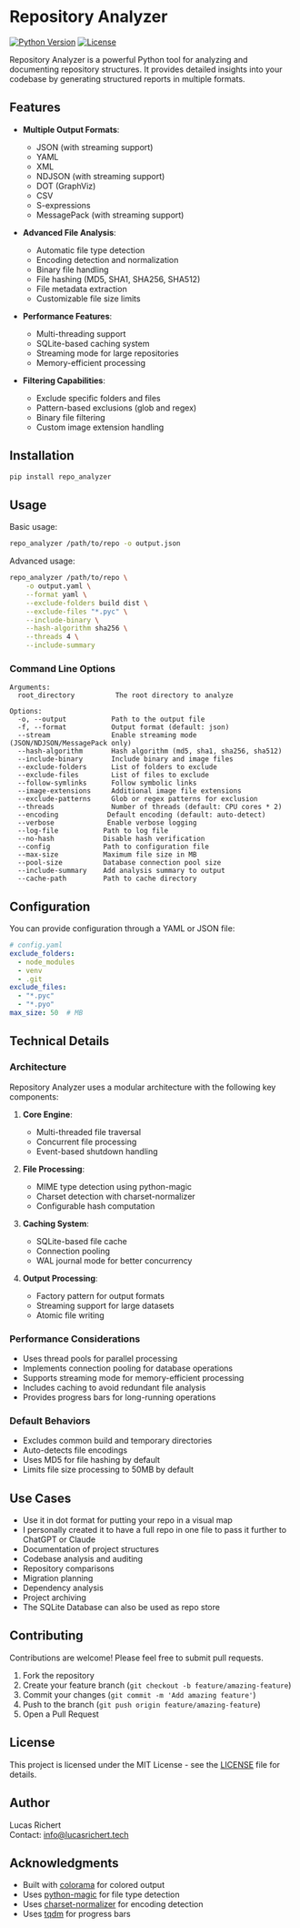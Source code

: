 # Repository Analyzer

[![Python Version](https://img.shields.io/badge/python-3.13%2B-blue.svg)](https://www.python.org/downloads/)
[![License](https://img.shields.io/badge/license-MIT-green.svg)](LICENSE)

Repository Analyzer is a powerful Python tool for analyzing and documenting repository structures. It provides detailed insights into your codebase by generating structured reports in multiple formats.

## Features

- **Multiple Output Formats**: 
  - JSON (with streaming support)
  - YAML
  - XML
  - NDJSON (with streaming support)
  - DOT (GraphViz)
  - CSV
  - S-expressions
  - MessagePack (with streaming support)

- **Advanced File Analysis**:
  - Automatic file type detection
  - Encoding detection and normalization
  - Binary file handling
  - File hashing (MD5, SHA1, SHA256, SHA512)
  - File metadata extraction
  - Customizable file size limits

- **Performance Features**:
  - Multi-threading support
  - SQLite-based caching system
  - Streaming mode for large repositories
  - Memory-efficient processing

- **Filtering Capabilities**:
  - Exclude specific folders and files
  - Pattern-based exclusions (glob and regex)
  - Binary file filtering
  - Custom image extension handling

## Installation

```bash
pip install repo_analyzer
```

## Usage

Basic usage:

```bash
repo_analyzer /path/to/repo -o output.json
```

Advanced usage:

```bash
repo_analyzer /path/to/repo \
    -o output.yaml \
    --format yaml \
    --exclude-folders build dist \
    --exclude-files "*.pyc" \
    --include-binary \
    --hash-algorithm sha256 \
    --threads 4 \
    --include-summary
```

### Command Line Options

```
Arguments:
  root_directory          The root directory to analyze

Options:
  -o, --output           Path to the output file
  -f, --format           Output format (default: json)
  --stream               Enable streaming mode (JSON/NDJSON/MessagePack only)
  --hash-algorithm       Hash algorithm (md5, sha1, sha256, sha512)
  --include-binary       Include binary and image files
  --exclude-folders      List of folders to exclude
  --exclude-files        List of files to exclude
  --follow-symlinks      Follow symbolic links
  --image-extensions     Additional image file extensions
  --exclude-patterns     Glob or regex patterns for exclusion
  --threads              Number of threads (default: CPU cores * 2)
  --encoding            Default encoding (default: auto-detect)
  --verbose             Enable verbose logging
  --log-file           Path to log file
  --no-hash            Disable hash verification
  --config             Path to configuration file
  --max-size           Maximum file size in MB
  --pool-size          Database connection pool size
  --include-summary    Add analysis summary to output
  --cache-path         Path to cache directory
```

## Configuration

You can provide configuration through a YAML or JSON file:

```yaml
# config.yaml
exclude_folders:
  - node_modules
  - venv
  - .git
exclude_files:
  - "*.pyc"
  - "*.pyo"
max_size: 50  # MB
```

## Technical Details

### Architecture

Repository Analyzer uses a modular architecture with the following key components:

1. **Core Engine**:
   - Multi-threaded file traversal
   - Concurrent file processing
   - Event-based shutdown handling

2. **File Processing**:
   - MIME type detection using python-magic
   - Charset detection with charset-normalizer
   - Configurable hash computation

3. **Caching System**:
   - SQLite-based file cache
   - Connection pooling
   - WAL journal mode for better concurrency

4. **Output Processing**:
   - Factory pattern for output formats
   - Streaming support for large datasets
   - Atomic file writing

### Performance Considerations

- Uses thread pools for parallel processing
- Implements connection pooling for database operations
- Supports streaming mode for memory-efficient processing
- Includes caching to avoid redundant file analysis
- Provides progress bars for long-running operations

### Default Behaviors

- Excludes common build and temporary directories
- Auto-detects file encodings
- Uses MD5 for file hashing by default
- Limits file size processing to 50MB by default

## Use Cases

- Use it in dot format for putting your repo in a visual map
- I personally created it to have a full repo in one file to pass it further to ChatGPT or Claude
- Documentation of project structures
- Codebase analysis and auditing
- Repository comparisons
- Migration planning
- Dependency analysis
- Project archiving
- The SQLite Database can also be used as repo store

## Contributing

Contributions are welcome! Please feel free to submit pull requests.

1. Fork the repository
2. Create your feature branch (`git checkout -b feature/amazing-feature`)
3. Commit your changes (`git commit -m 'Add amazing feature'`)
4. Push to the branch (`git push origin feature/amazing-feature`)
5. Open a Pull Request

## License

This project is licensed under the MIT License - see the [LICENSE](LICENSE) file for details.

## Author

Lucas Richert  
Contact: info@lucasrichert.tech

## Acknowledgments

- Built with [colorama](https://pypi.org/project/colorama/) for colored output
- Uses [python-magic](https://pypi.org/project/python-magic/) for file type detection
- Uses [charset-normalizer](https://pypi.org/project/charset-normalizer/) for encoding detection
- Uses [tqdm](https://pypi.org/project/tqdm/) for progress bars
